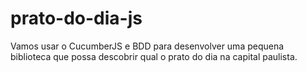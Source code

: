# prato-do-dia-js
Vamos usar o CucumberJS e BDD para desenvolver uma pequena biblioteca que possa descobrir qual o prato do dia na capital paulista.
